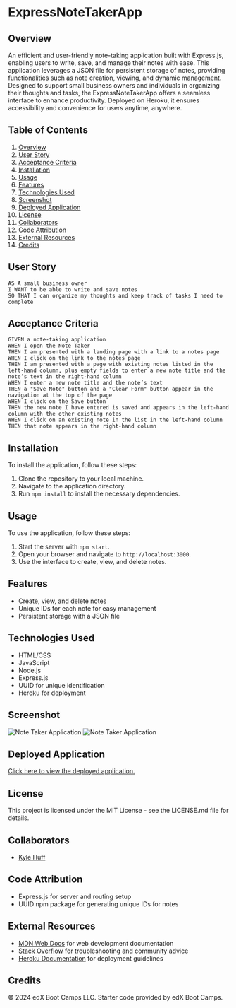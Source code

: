 # ExpressNoteTakerApp
## Overview
 An efficient and user-friendly note-taking application built with Express.js, enabling users to write, save, and manage their notes with ease. This application leverages a JSON file for persistent storage of notes, providing functionalities such as note creation, viewing, and dynamic management. Designed to support small business owners and individuals in organizing their thoughts and tasks, the ExpressNoteTakerApp offers a seamless interface to enhance productivity. Deployed on Heroku, it ensures accessibility and convenience for users anytime, anywhere.


## Table of Contents
1. [Overview](#overview)
2. [User Story](#user-story)
3. [Acceptance Criteria](#acceptance-criteria)
4. [Installation](#installation)
5. [Usage](#usage)
6. [Features](#features)
7. [Technologies Used](#technologies-used)
8. [Screenshot](#screenshot)
9. [Deployed Application](#deployed-application)
10. [License](#license)
11. [Collaborators](#collaborators)
12. [Code Attribution](#code-attribution)
13. [External Resources](#external-resources)
14. [Credits](#credits)


## User Story
```
AS A small business owner
I WANT to be able to write and save notes
SO THAT I can organize my thoughts and keep track of tasks I need to complete
```

## Acceptance Criteria
```
GIVEN a note-taking application
WHEN I open the Note Taker
THEN I am presented with a landing page with a link to a notes page
WHEN I click on the link to the notes page
THEN I am presented with a page with existing notes listed in the left-hand column, plus empty fields to enter a new note title and the note’s text in the right-hand column
WHEN I enter a new note title and the note’s text
THEN a "Save Note" button and a "Clear Form" button appear in the navigation at the top of the page
WHEN I click on the Save button
THEN the new note I have entered is saved and appears in the left-hand column with the other existing notes
WHEN I click on an existing note in the list in the left-hand column
THEN that note appears in the right-hand column
```

## Installation
To install the application, follow these steps:
1. Clone the repository to your local machine.
2. Navigate to the application directory.
3. Run `npm install` to install the necessary dependencies.

## Usage
To use the application, follow these steps:
1. Start the server with `npm start`.
2. Open your browser and navigate to `http://localhost:3000`.
3. Use the interface to create, view, and delete notes.

## Features
- Create, view, and delete notes
- Unique IDs for each note for easy management
- Persistent storage with a JSON file

## Technologies Used
- HTML/CSS
- JavaScript
- Node.js
- Express.js
- UUID for unique identification
- Heroku for deployment

## Screenshot
![Note Taker Application](/ExpressNoteTakerApp/public/assets/images/APPmain.png)
![Note Taker Application](/ExpressNoteTakerApp/public/assets/images/APPmain2.png)

## Deployed Application
[Click here to view the deployed application.](https://aqueous-cove-34738-8a424dd13215.herokuapp.com/)

## License
This project is licensed under the MIT License - see the LICENSE.md file for details.

## Collaborators
- [Kyle Huff](https://github.com/Kykesh)

## Code Attribution
- Express.js for server and routing setup
- UUID npm package for generating unique IDs for notes

## External Resources
- [MDN Web Docs](https://developer.mozilla.org) for web development documentation
- [Stack Overflow](https://stackoverflow.com) for troubleshooting and community advice
- [Heroku Documentation](https://devcenter.heroku.com) for deployment guidelines

## Credits
© 2024 edX Boot Camps LLC. Starter code provided by edX Boot Camps.
